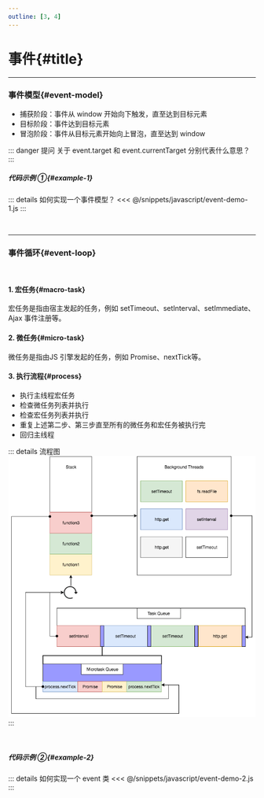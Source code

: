 ```yaml
---
outline: [3, 4]
---
```


# 事件{#title}

----

### 事件模型{#event-model}

+ 捕获阶段：事件从 window 开始向下触发，直至达到目标元素
+ 目标阶段：事件达到目标元素
+ 冒泡阶段：事件从目标元素开始向上冒泡，直至达到 window

::: danger 提问
关于 event.target 和 event.currentTarget 分别代表什么意思？
:::

##### 代码示例 ①{#example-1}

::: details 如何实现一个事件模型？
<<< @/snippets/javascript/event-demo-1.js
:::

<br />

---

### 事件循环{#event-loop}

<br />

#### 1. 宏任务{#macro-task}

宏任务是指由宿主发起的任务，例如 setTimeout、setInterval、setImmediate、Ajax 事件注册等。

#### 2. 微任务{#micro-task}

微任务是指由JS 引擎发起的任务，例如 Promise、nextTick等。

#### 3. 执行流程{#process}

+ 执行主线程宏任务
+ 检查微任务列表并执行
+ 检查宏任务列表并执行
+ 重复上述第二步、第三步直至所有的微任务和宏任务被执行完
+ 回归主线程

::: details 流程图
![event loop](../../images/event-loop.PNG)
:::

<br />

##### 代码示例 ②{#example-2}

::: details 如何实现一个 event 类
<<< @/snippets/javascript/event-demo-2.js
:::